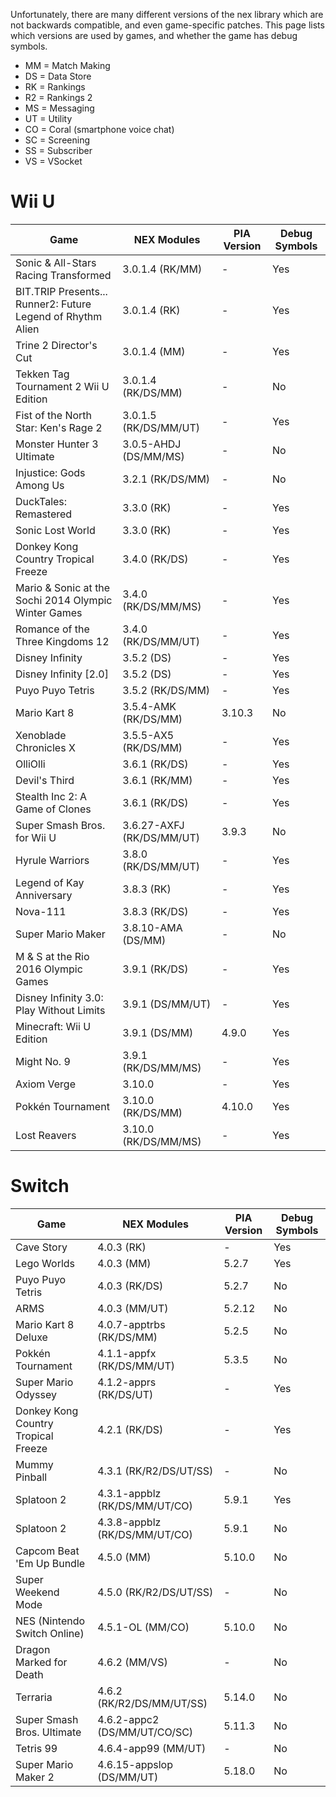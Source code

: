 Unfortunately, there are many different versions of the nex library which are not backwards compatible, and even game-specific patches. This page lists which versions are used by games, and whether the game has debug symbols.

* MM = Match Making
* DS = Data Store
* RK = Rankings
* R2 = Rankings 2
* MS = Messaging
* UT = Utility
* CO = Coral (smartphone voice chat)
* SC = Screening
* SS = Subscriber
* VS = VSocket

# Wii U
| Game | NEX Modules | PIA Version | Debug Symbols |
| --- | --- | --- | --- |
| Sonic & All-Stars Racing Transformed | 3.0.1.4 (RK/MM) | - | Yes |
| BIT.TRIP Presents... Runner2: Future Legend of Rhythm Alien | 3.0.1.4 (RK) | - | Yes |
| Trine 2 Director's Cut | 3.0.1.4 (MM) | - | Yes |
| Tekken Tag Tournament 2 Wii U Edition | 3.0.1.4 (RK/DS/MM) | - | No |
| Fist of the North Star: Ken's Rage 2 | 3.0.1.5 (RK/DS/MM/UT) | - | Yes |
| Monster Hunter 3 Ultimate | 3.0.5-AHDJ (DS/MM/MS) | - | No |
| Injustice: Gods Among Us | 3.2.1 (RK/DS/MM) | - | No |
| DuckTales: Remastered | 3.3.0 (RK) | - | Yes |
| Sonic Lost World | 3.3.0 (RK) | - | Yes |
| Donkey Kong Country Tropical Freeze | 3.4.0 (RK/DS) | - | Yes |
| Mario & Sonic at the Sochi 2014 Olympic Winter Games | 3.4.0 (RK/DS/MM/MS) | - | Yes |
| Romance of the Three Kingdoms 12 | 3.4.0 (RK/DS/MM/UT) | - | Yes |
| Disney Infinity | 3.5.2 (DS) | - | Yes |
| Disney Infinity [2.0] | 3.5.2 (DS) | - | Yes |
| Puyo Puyo Tetris | 3.5.2 (RK/DS/MM) | - | Yes |
| Mario Kart 8 | 3.5.4-AMK (RK/DS/MM) | 3.10.3 | No |
| Xenoblade Chronicles X | 3.5.5-AX5 (RK/DS/MM) | - | Yes |
| OlliOlli | 3.6.1 (RK/DS) | - | Yes |
| Devil's Third | 3.6.1 (RK/MM) | - | Yes |
| Stealth Inc 2: A Game of Clones | 3.6.1 (RK/DS) | - | Yes |
| Super Smash Bros. for Wii U | 3.6.27-AXFJ (RK/DS/MM/UT) | 3.9.3 | No |
| Hyrule Warriors | 3.8.0 (RK/DS/MM/UT) | - | Yes |
| Legend of Kay Anniversary | 3.8.3 (RK) | - | Yes |
| Nova-111 | 3.8.3 (RK/DS) | - | Yes |
| Super Mario Maker | 3.8.10-AMA (DS/MM) | - | No |
| M & S at the Rio 2016 Olympic Games | 3.9.1 (RK/DS) | - | Yes |
| Disney Infinity 3.0: Play Without Limits | 3.9.1 (DS/MM/UT) | - | Yes |
| Minecraft: Wii U Edition | 3.9.1 (DS/MM) | 4.9.0 | Yes |
| Might No. 9 | 3.9.1 (RK/DS/MM/MS) | - | Yes |
| Axiom Verge | 3.10.0 | - | Yes |
| Pokkén Tournament | 3.10.0 (RK/DS/MM) | 4.10.0 | Yes |
| Lost Reavers | 3.10.0 (RK/DS/MM/MS) | - | Yes |

# Switch
| Game | NEX Modules | PIA Version | Debug Symbols |
| --- | --- | --- | --- |
| Cave Story | 4.0.3 (RK) | - | Yes |
| Lego Worlds | 4.0.3 (MM) | 5.2.7 | Yes |
| Puyo Puyo Tetris | 4.0.3 (RK/DS) | 5.2.7 | No |
| ARMS | 4.0.3 (MM/UT) | 5.2.12 | No |
| Mario Kart 8 Deluxe | 4.0.7-apptrbs (RK/DS/MM) | 5.2.5 | No |
| Pokkén Tournament | 4.1.1-appfx (RK/DS/MM/UT) | 5.3.5 | No |
| Super Mario Odyssey | 4.1.2-apprs (RK/DS/UT) | - | Yes |
| Donkey Kong Country Tropical Freeze | 4.2.1 (RK/DS) | - | Yes |
| Mummy Pinball | 4.3.1 (RK/R2/DS/UT/SS) | - | No |
| Splatoon 2 | 4.3.1-appblz (RK/DS/MM/UT/CO) | 5.9.1 | Yes |
| Splatoon 2 | 4.3.8-appblz (RK/DS/MM/UT/CO) | 5.9.1 | No |
| Capcom Beat 'Em Up Bundle | 4.5.0 (MM) | 5.10.0 | No |
| Super Weekend Mode | 4.5.0 (RK/R2/DS/UT/SS) | - | No |
| NES (Nintendo Switch Online) | 4.5.1-OL (MM/CO) | 5.10.0 | No |
| Dragon Marked for Death | 4.6.2 (MM/VS) | - | No |
| Terraria | 4.6.2 (RK/R2/DS/MM/UT/SS) | 5.14.0 | No |
| Super Smash Bros. Ultimate | 4.6.2-appc2 (DS/MM/UT/CO/SC) | 5.11.3 | No |
| Tetris 99 | 4.6.4-app99 (MM/UT) | - | No |
| Super Mario Maker 2 | 4.6.15-appslop (DS/MM/UT) | 5.18.0 | No |